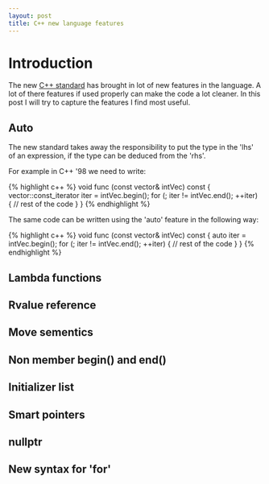 ```yaml
---
layout: post
title: C++ new language features
---
```


# Introduction #
The new [C++ standard](http://www.stroustrup.com/C++11FAQ.html) has brought in lot of new features in the language. A lot of there features if used properly can make the code a lot cleaner.
In this post I will try to capture the features I find most useful.

## Auto  ##
The new standard takes away the responsibility to put the type in the
'lhs' of an expression, if the type can be deduced from the 'rhs'.

For example in C++ '98 we need to write:

{% highlight c++ %}
void func (const vector<int>& intVec) const
{
	vector<int>::const_iterator iter = intVec.begin();
	for (; iter != intVec.end(); ++iter) {
		// rest of the code
	}
}
{% endhighlight %}

The same code can be written using the 'auto' feature in the following
way:

{% highlight c++ %}
void func (const vector<int>& intVec) const
{
	auto iter = intVec.begin();
	for (; iter != intVec.end(); ++iter) {
		// rest of the code
	}
}
{% endhighlight %}

## Lambda functions ##

## Rvalue reference ##

## Move sementics ##

## Non member begin() and end() ##

## Initializer list ##

## Smart pointers ##

## nullptr ##

## New syntax for 'for' ##


